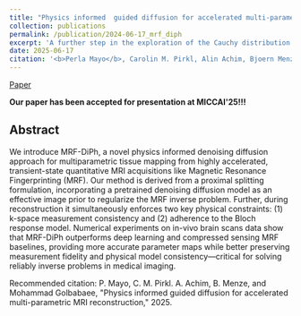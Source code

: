 ```yaml
---
title: "Physics informed  guided diffusion for accelerated multi-parametric MRI reconstruction"
collection: publications
permalink: /publication/2024-06-17_mrf_diph
excerpt: 'A further step in the exploration of the Cauchy distribution in the field of representation learning.'
date: 2025-06-17
citation: '<b>Perla Mayo</b>, Carolin M. Pirkl, Alin Achim, Bjoern Menze, and Mohammad Golbabaee. &quot;Physics informed  guided diffusion for accelerated multi-parametric MRI reconstruction&quot;'
---
```


[Paper](http://p-mayo.github.io/files/2025_mrf_diph.pdf)

<b>Our paper has been accepted for presentation at MICCAI'25!!!</b>

## Abstract
We introduce MRF-DiPh, a novel physics informed denoising diffusion approach for 
multiparametric tissue mapping from highly accelerated, transient-state quantitative 
MRI acquisitions like Magnetic Resonance Fingerprinting (MRF). Our method is derived 
from a proximal splitting formulation, incorporating a pretrained denoising diffusion 
model as an effective image prior to regularize the MRF inverse problem. Further, during 
reconstruction it simultaneously enforces two key physical constraints: (1) k-space 
measurement consistency and (2) adherence to the Bloch response model. Numerical experiments 
on in-vivo brain scans data show that MRF-DiPh outperforms deep learning and compressed 
sensing MRF baselines, providing more accurate parameter maps while better preserving 
measurement fidelity and physical model consistency—critical for solving reliably inverse 
problems in medical imaging. 


Recommended citation:  P. Mayo, C. M. Pirkl. A. Achim, B. Menze, and Mohammad Golbabaee, 
"Physics informed  guided diffusion for accelerated multi-parametric MRI reconstruction," 2025.

